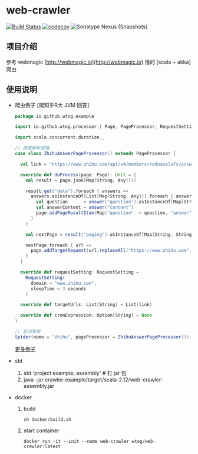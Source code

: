 # web-crawler

[![Build Status](https://travis-ci.com/wtog/web-crawler.svg?branch=dev)](https://travis-ci.com/wtog/web-crawler.svg?branch=dev) [![codecov](https://codecov.io/gh/wtog/web-crawler/branch/master/graph/badge.svg)](https://codecov.io/gh/wtog/web-crawler) ![Sonatype Nexus (Snapshots)](https://img.shields.io/nexus/s/https/oss.sonatype.org/io.github.wtog/web-crawler_2.12.svg)

## 项目介绍

参考 webmagic [http://webmagic.io](http://webmagic.io) 撸的 [scala + akka] 爬虫

## 使用说明

- 爬虫例子 [爬知乎R大 JVM 回答]
  
  ```scala
  package io.github.wtog.example

  import io.github.wtog.processor.{ Page, PageProcessor, RequestSetting }

  import scala.concurrent.duration._

  // 爬虫解析逻辑
  case class ZhihuAnswerPageProcessor() extends PageProcessor {

    val link = "https://www.zhihu.com/api/v4/members/rednaxelafx/answers?include=data%5B*%5D.is_normal%2Cadmin_closed_comment%2Creward_info%2Cis_collapsed%2Cannotation_action%2Cannotation_detail%2Ccollapse_reason%2Ccollapsed_by%2Csuggest_edit%2Ccomment_count%2Ccan_comment%2Ccontent%2Cvoteup_count%2Creshipment_settings%2Ccomment_permission%2Cmark_infos%2Ccreated_time%2Cupdated_time%2Creview_info%2Cquestion%2Cexcerpt%2Cis_labeled%2Clabel_info%2Crelationship.is_authorized%2Cvoting%2Cis_author%2Cis_thanked%2Cis_nothelp%2Cis_recognized%3Bdata%5B*%5D.author.badge%5B%3F(type%3Dbest_answerer)%5D.topics&offset=0&limit=10&sort_by=created"

    override def doProcess(page: Page): Unit = {
      val result = page.json[Map[String, Any]]()

      result.get("data").foreach { answers =>
        answers.asInstanceOf[List[Map[String, Any]]].foreach { answer =>
          val question      = answer("question").asInstanceOf[Map[String, String]]("title")
          val answerContent = answer("content")
          page.addPageResultItem(Map("question" -> question, "answer" -> answerContent))
        }
      }

      val nextPage = result("paging").asInstanceOf[Map[String, String]].get("next")

      nextPage.foreach { url =>
        page.addTargetRequest(url.replaceAll("https://www.zhihu.com", "$0/api/v4"))
      }
    }

    override def requestSetting: RequestSetting =
      RequestSetting(
        domain = "www.zhihu.com",
        sleepTime = 3 seconds
      )

    override def targetUrls: List[String] = List(link)

    override def cronExpression: Option[String] = None
  }

  // 启动爬虫
  Spider(name = "zhihu", pageProcessor = ZhihuAnswerPageProcessor()).start() 
  ```

  [更多例子](https://github.com/wtog/web-crawler/tree/master/crawler-example/src/main/scala/io.github.wtog.example)
    
- sbt

  1. sbt 'project example; assembly' # 打 jar 包
  2. java -jar crawler-example/target/scala-2.12/web-crawler-assembly.jar

- docker

  1. build
  
      ```docker
      sh docker/build.sh
      ```
    
  2. start container
  
      ```docker
      docker run -it --init --name web-crawler wtog/web-crawler:latest
      ```
